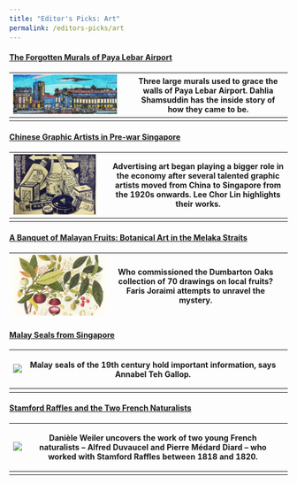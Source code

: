 ```yaml
---
title: "Editor's Picks: Art"
permalink: /editors-picks/art
---
```

#### [The Forgotten Murals of Paya Lebar Airport](https://biblioasia.nlb.gov.sg/vol-17/issue-2/jul-sep-2021/murals)

| [![Alt text for image on Isomer site](/images/vol-17-issue-2/murals/Mural_Main2.jpg)](https://biblioasia.nlb.gov.sg/vol-17/issue-2/jul-sep-2021/murals)   |   | Three large murals used to grace the walls of Paya Lebar Airport. Dahlia Shamsuddin has the inside story of how they came to be. |
| -------- | -------- | -------- |
|       |      |      |


#### [Chinese Graphic Artists in Pre-war Singapore](https://biblioasia.nlb.gov.sg/vol-17/issue-2/jul-sep-2021/chinese-artists)

|  [![Alt text for image on Isomer site](/images/vol-17-issue-2/chinesegraphic/ChineseGraphic_Main.jpg)](https://biblioasia.nlb.gov.sg/vol-17/issue-2/jul-sep-2021/chinese-artists) |  |  Advertising art began playing a bigger role in the economy after several talented graphic artists moved from China to Singapore from the 1920s onwards. Lee Chor Lin highlights their works. |
| -------- | -------- | -------- |
|       |       |       |


#### [A Banquet of Malayan Fruits: Botanical Art in the Melaka Straits](https://biblioasia.nlb.gov.sg/vol-17/issue-1/apr-jun-2021/malayan-fruits)

|  [![Alt text for image on Isomer site](/images/Vol-17-issue-1/malayan-fruits/mangosteens.jpg)](https://biblioasia.nlb.gov.sg/vol-17/issue-1/apr-jun-2021/malayan-fruits)  | <p>Who commissioned the Dumbarton Oaks collection of 70 drawings on local fruits? Faris Joraimi attempts to unravel the mystery.</p> |  |
| -------- | -------- | -------- |





#### [Malay Seals from Singapore](https://biblioasia.nlb.gov.sg/vol-16/issue-1/apr-jun-2020/malay-seals)

|<img src="/images/Vol-16-issue-1/malay-seals/temenggung.png"> | <p>Malay seals of the 19th century hold important information, says Annabel Teh Gallop.</p> |  |
| ------------------------------- | -------- | -------- |
|         |         |       |

#### [Stamford Raffles and the Two French Naturalists](https://biblioasia.nlb.gov.sg/vol-16/issue-2/jul-sep-2020/raffles)

| <img src= "/images/Vol-16-issue-2/raffles/storkk.jpg"> |<p> Danièle Weiler uncovers the work of two young French naturalists – Alfred Duvaucel and Pierre Médard Diard – who worked with Stamford Raffles between 1818 and 1820.</p> |  |
| -------- | -------- | -------- |
|         |         |       |
